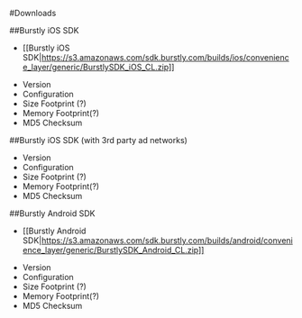 #Downloads

##Burstly iOS SDK
- [[Burstly iOS SDK|https://s3.amazonaws.com/sdk.burstly.com/builds/ios/convenience_layer/generic/BurstlySDK_iOS_CL.zip]]
* Version
* Configuration
* Size Footprint (?)
* Memory Footprint(?)
* MD5 Checksum

##Burstly iOS SDK (with 3rd party ad networks)
* Version
* Configuration
* Size Footprint (?)
* Memory Footprint(?)
* MD5 Checksum

##Burstly Android SDK
- [[Burstly Android SDK|https://s3.amazonaws.com/sdk.burstly.com/builds/android/convenience_layer/generic/BurstlySDK_Android_CL.zip]]
* Version
* Configuration
* Size Footprint (?)
* Memory Footprint(?)
* MD5 Checksum
